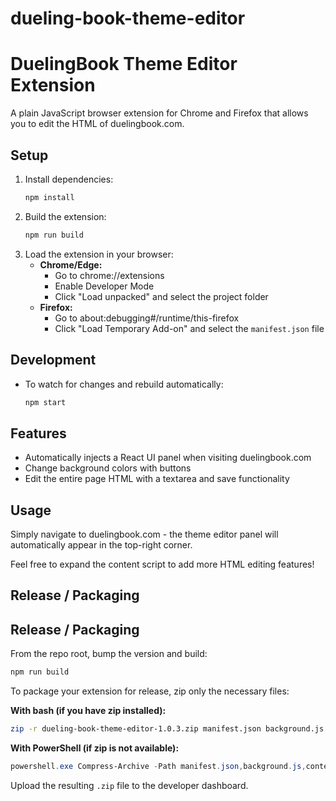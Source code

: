 # dueling-book-theme-editor

# DuelingBook Theme Editor Extension

A plain JavaScript browser extension for Chrome and Firefox that allows you to edit the HTML of duelingbook.com.

## Setup

1. Install dependencies:
   ```bash
   npm install
   ```
2. Build the extension:
   ```bash
   npm run build
   ```
3. Load the extension in your browser:
   - **Chrome/Edge:**
     - Go to chrome://extensions
     - Enable Developer Mode
     - Click "Load unpacked" and select the project folder
   - **Firefox:**
     - Go to about:debugging#/runtime/this-firefox
     - Click "Load Temporary Add-on" and select the `manifest.json` file

## Development

- To watch for changes and rebuild automatically:
  ```bash
  npm start
  ```

## Features
- Automatically injects a React UI panel when visiting duelingbook.com
- Change background colors with buttons
- Edit the entire page HTML with a textarea and save functionality

## Usage
Simply navigate to duelingbook.com - the theme editor panel will automatically appear in the top-right corner.

Feel free to expand the content script to add more HTML editing features!

## Release / Packaging

## Release / Packaging

From the repo root, bump the version and build:

```bash
npm run build
```

To package your extension for release, zip only the necessary files:

**With bash (if you have zip installed):**
```bash
zip -r dueling-book-theme-editor-1.0.3.zip manifest.json background.js contentScript.js icon16.png icon32.png icon48.png icon128.png README.md screenshots
```

**With PowerShell (if zip is not available):**
```powershell
powershell.exe Compress-Archive -Path manifest.json,background.js,contentScript.js,icon16.png,icon32.png,icon48.png,icon128.png,README.md,screenshots -DestinationPath dueling-book-theme-editor-1.0.3.zip -Force
```

Upload the resulting `.zip` file to the developer dashboard.